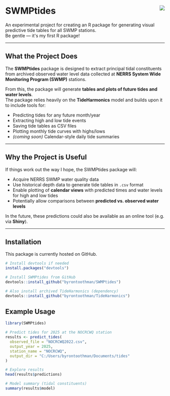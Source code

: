 # SWMPtides <img src="https://r-pkg.org/badges/version-last-release/devtools" align="right"/>

An experimental project for creating an R package for generating visual predictive tide tables for all SWMP stations.  
Be gentle — it's my first R package!  

---

## What the Project Does

The **SWMPtides** package is designed to extract principal tidal constituents from archived observed water level data collected at **NERRS System Wide Monitoring Program (SWMP)** stations.  

From this, the package will generate **tables and plots of future tides and water levels**.  
The package relies heavily on the **TideHarmonics** model and builds upon it to include tools for:  

- Predicting tides for any future month/year  
- Extracting high and low tide events  
- Saving tide tables as CSV files  
- Plotting monthly tide curves with highs/lows  
- *(coming soon)* Calendar-style daily tide summaries  

---

## Why the Project is Useful

If things work out the way I hope, the SWMPtides package will:  

- Acquire NERRS SWMP water quality data  
- Use historical depth data to generate tide tables in `.csv` format  
- Enable plotting of **calendar views** with predicted times and water levels for high and low tides  
- Potentially allow comparisons between **predicted vs. observed water levels**  

In the future, these predictions could also be available as an online tool (e.g. via **Shiny**).  

---

## Installation

This package is currently hosted on GitHub.  

```r
# Install devtools if needed
install.packages("devtools")

# Install SWMPtides from GitHub
devtools::install_github("byrontoothman/SWMPtides")

# Also install archived TideHarmonics (dependency)
devtools::install_github("byrontoothman/TideHarmonics")

```

## Example Usage

```r
library(SWMPtides)

# Predict tides for 2025 at the NOCRCWQ station
results <- predict_tides(
  observed_file = "NOCRCWQ2022.csv",
  output_year = 2025,
  station_name = "NOCRCWQ",
  output_dir = "C:/Users/byrontoothman/Documents/tides"
)

# Explore results
head(results$predictions)

# Model summary (tidal constituents)
summary(results$model)

```
